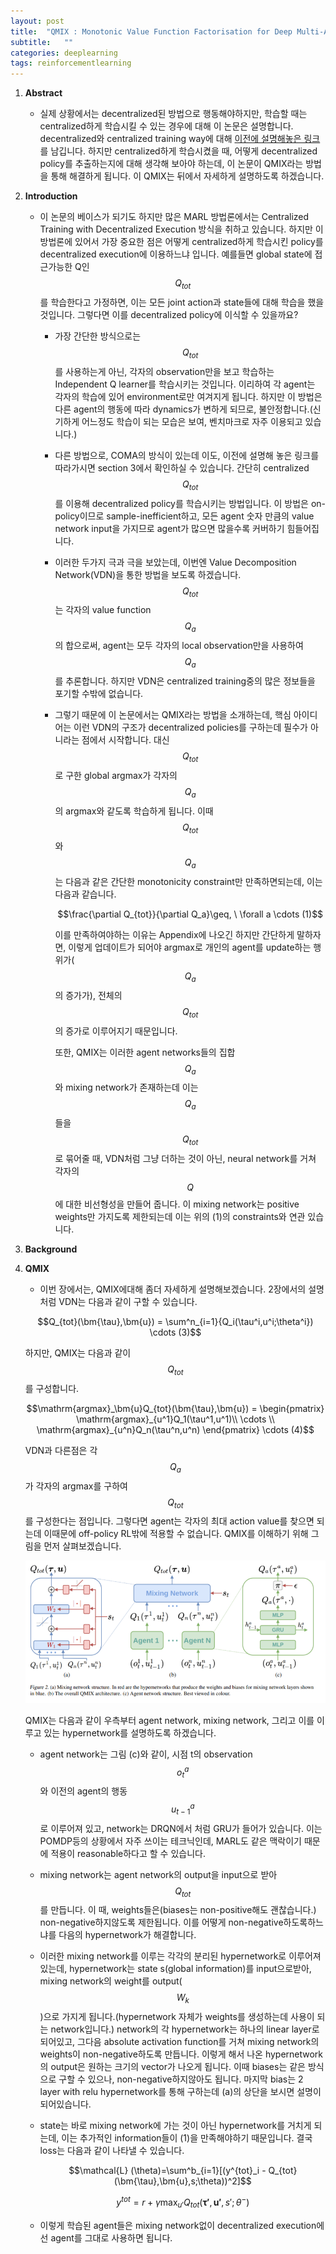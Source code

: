 ```yaml
---
layout: post
title:  "QMIX : Monotonic Value Function Factorisation for Deep Multi-Agent Reinforcement Learning 논문 리뷰 및 설명"
subtitle:   ""
categories: deeplearning
tags: reinforcementlearning
---
```

1. **Abstract**
    - 실제 상황에서는 decentralized된 방법으로 행동해야하지만, 학습할 때는 centralized하게 학습시킬 수 있는 경우에 대해 이 논문은 설명합니다. decentralized와 centralized training way에 대해 [이전에 설명해놓은 링크](https://kilmya1.gitbook.io/deep-multi-agent-reinforcement-learning/abstract-and-contents/deep-multi-agent-reinforcement-learning)를 남깁니다. 하지만 centralized하게 학습시켰을 때, 어떻게 decentralized policy를 추출하는지에 대해 생각해 보아야 하는데, 이 논문이 QMIX라는 방법을 통해 해결하게 됩니다. 이 QMIX는 뒤에서 자세하게 설명하도록 하겠습니다.
2. **Introduction**
    - 이 논문의 베이스가 되기도 하지만 많은 MARL 방법론에서는 Centralized Training with Decentralized Execution 방식을 취하고 있습니다. 하지만 이 방법론에 있어서 가장 중요한 점은 어떻게 centralized하게 학습시킨 policy를 decentralized execution에 이용하느냐 입니다. 예를들면 global state에 접근가능한 Q인 $$Q_{tot}$$를 학습한다고 가정하면, 이는 모든 joint action과 state들에 대해 학습을 했을 것입니다. 그렇다면 이를 decentralized policy에 이식할 수 있을까요?
        - 가장 간단한 방식으로는 $$Q_{tot}$$를 사용하는게 아닌, 각자의 observation만을 보고 학습하는 Independent Q learner를 학습시키는 것입니다. 이리하여 각 agent는 각자의 학습에 있어 environment로만 여겨지게 됩니다. 하지만 이 방법은 다른 agent의 행동에 따라 dynamics가 변하게 되므로, 불안정합니다.(신기하게 어느정도 학습이 되는 모습은 보여, 벤치마크로 자주 이용되고 있습니다.)
        - 다른 방법으로, COMA의 방식이 있는데 이도, 이전에 설명해 놓은 링크를 따라가시면 section 3에서 확인하실 수 있습니다. 간단히 centralized $$Q_{tot}$$를 이용해 decentralized policy를 학습시키는 방법입니다. 이 방법은 on-policy이므로 sample-inefficient하고, 모든 agent 숫자 만큼의 value network input을 가지므로 agent가 많으면 많을수록 커버하기 힘들어집니다.
        - 이러한 두가지 극과 극을 보았는데, 이번엔 Value Decomposition Network(VDN)을 통한 방법을 보도록 하겠습니다. $$Q_{tot}$$는 각자의 value function $$Q_a$$의 합으로써, agent는 모두 각자의 local observation만을 사용하여 $$Q_a$$를 추론합니다. 하지만 VDN은 centralized training중의 많은 정보들을 포기할 수밖에 없습니다.
        - 그렇기 때문에 이 논문에서는 QMIX라는 방법을 소개하는데, 핵심 아이디어는 이런 VDN의 구조가 decentralized policies를 구하는데 필수가 아니라는 점에서 시작합니다. 대신 $$Q_{tot}$$로 구한 global argmax가 각자의 $$Q_a$$의 argmax와 같도록 학습하게 됩니다. 이때 $$Q_{tot}$$와 $$Q_a$$는 다음과 같은 간단한 monotonicity constraint만 만족하면되는데, 이는 다음과 같습니다.

            $$\frac{\partial Q_{tot}}{\partial Q_a}\geq, \ \forall a \cdots (1)$$

            이를 만족하여야하는 이유는 Appendix에 나오긴 하지만 간단하게 말하자면, 이렇게 업데이트가 되어야 argmax로 개인의 agent를 update하는 행위가($$Q_a$$의 증가가), 전체의 $$Q_{tot}$$의 증가로 이루어지기 때문입니다.

            또한, QMIX는 이러한 agent networks들의 집합 $$Q_a$$와 mixing network가 존재하는데 이는 $$Q_a$$들을 $$Q_{tot}$$로 묶어줄 때, VDN처럼 그냥 더하는 것이 아닌, neural network를 거쳐 각자의 $$Q$$에 대한 비선형성을 만들어 줍니다. 이 mixing network는 positive weights만 가지도록 제한되는데 이는 위의 (1)의 constraints와 연관 있습니다. 

3. **Background**
4. **QMIX**
    - 이번 장에서는, QMIX에대해 좀더 자세하게 설명해보겠습니다. 2장에서의 설명처럼 VDN는 다음과 같이 구할 수 있습니다.

    $$Q_{tot}(\bm{\tau},\bm{u}) = \sum^n_{i=1}{Q_i(\tau^i,u^i;\theta^i}) \cdots (3)$$

    하지만, QMIX는 다음과 같이 $$Q_{tot}$$를 구성합니다. 

    $$\mathrm{argmax}_\bm{u}Q_{tot}(\bm{\tau},\bm{u}) = \begin{pmatrix}
    \mathrm{argmax}_{u^1}Q_1(\tau^1,u^1)\\ 
    \cdots \\ 
    \mathrm{argmax}_{u^n}Q_n(\tau^n,u^n)
    \end{pmatrix} \cdots (4)$$

    VDN과 다른점은 각 $$Q_a$$가 각자의 argmax를 구하여 $$Q_{tot}$$를 구성한다는 점입니다. 그렇다면 agent는 각자의 최대 action value를 찾으면 되는데 이때문에 off-policy RL밖에 적용할 수 없습니다. QMIX를 이해하기 위해 그림을 먼저 살펴보겠습니다.

    ![qmix](/assets/img/qmix_0.PNG)

    QMIX는 다음과 같이 우측부터 agent network, mixing network, 그리고 이를 이루고 있는 hypernetwork를 설명하도록 하겠습니다.

    - agent network는 그림 (c)와 같이, 시점 t의 observation $$o^a_t$$와 이전의 agent의 행동 $$u^a_{t-1}$$로 이루어져 있고, network는 DRQN에서 처럼 GRU가 들어가 있습니다. 이는 POMDP등의 상황에서 자주 쓰이는 테크닉인데, MARL도 같은 맥락이기 때문에 적용이 reasonable하다고 할 수 있습니다.
    - mixing network는 agent network의 output을 input으로 받아 $$Q_{tot}$$를 만듭니다. 이 때, weights들은(biases는 non-positive해도 괜찮습니다.)  non-negative하지않도록 제한됩니다. 이를 어떻게 non-negative하도록하느냐를 다음의 hypernetwork가 해결합니다.
    - 이러한 mixing network를 이루는 각각의 분리된 hypernetwork로 이루어져있는데, hypernetwork는 state s(global information)를 input으로받아, mixing network의 weight를 output($$W_k$$)으로 가지게 됩니다.(hypernetwork 자체가 weights를 생성하는데 사용이 되는 network입니다.) network의 각 hypernetwork는 하나의 linear layer로 되어있고, 그다음 absolute activation function를 거쳐 mixing network의 weights이 non-negative하도록 만듭니다. 이렇게 해서 나온 hypernetwork의 output은 원하는 크기의 vector가 나오게 됩니다. 이때 biases는 같은 방식으로 구할 수 있으나, non-negative하지않아도 됩니다. 마지막 bias는 2 layer with relu hypernetwork를 통해 구하는데 (a)의 상단을 보시면 설명이 되어있습니다.
    - state는 바로 mixing network에 가는 것이 아닌 hypernetwork를 거치게 되는데, 이는 추가적인 information들이 (1)을 만족해야하기 때문입니다. 결국 loss는 다음과 같이 나타낼 수 있습니다.

        $$\mathcal{L} (\theta)=\sum^b_{i=1}[(y^{tot}_i - Q_{tot}(\bm{\tau},\bm{u},s;\theta))^2]$$

        $$y^{tot}=r+\gamma \max_{u'}Q_{tot}(\bm{\tau'},\bm{u'},s';\theta^-)$$

    - 이렇게 학습된 agent들은 mixing network없이 decentralized execution에선 agent를 그대로 사용하면 됩니다.
